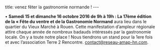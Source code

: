 title: venez fêter la gastronomie normande !
    ---
   
•	**Samedi 15 et dimanche 16 octobre 2016 de 9h à 19h : La 17ème édition de la « Fête du ventre et de la Gastronomie  Normand**  aura lieu dans le quartier du Vieux Marché à Rouen. Cette manifestation d’ampleur régionale attire chaque année de nombreux badauds intéressés par la gastronomie locale. On y a toute notre place !
Nous tiendrons un stand pour la 1ere fois et avec l’association Terre 2 Rencontre.
contact@reseau-amap-hn.com. 


